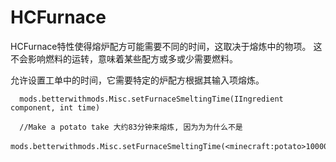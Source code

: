 # HCFurnace

HCFurnace特性使得熔炉配方可能需要不同的时间，这取决于熔炼中的物项。 这不会影响燃料的运转，意味着某些配方或多或少需要燃料。

允许设置工单中的时间，它需要特定的炉配方根据其输入项熔炼。

```zenscript
  mods.betterwithmods.Misc.setFurnaceSmeltingTime(IIngredient component, int time)

  //Make a potato take 大约83分钟来熔炼, 因为为为什么不是
  mods.betterwithmods.Misc.setFurnaceSmeltingTime(<minecraft:potato>100000)； 
```